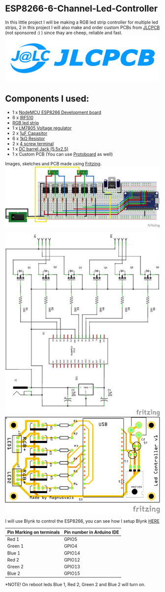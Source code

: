# ESP8266-6-Channel-Led-Controller

In this little project I will be making a RGB led strip controller for multiple led strips, 2 in this project
I will also make and order custom PCBs from [JLCPCB](https://jlcpcb.com/) (not sponsored :) ) since thay are cheep, reliable and fast.
<img src="img/jlcpcb.png" width="500">

# Components I used:
* 1 x [NodeMCU ESP8266 Development board](https://www.ebay.com/sch/i.html?_from=R40&_trksid=m570.l1313&_nkw=nodemcu+esp8266+esp-12+v3&_sacat=65507&LH_TitleDesc=0&_osacat=65507&_odkw=nodemcu+esp8266+esp-12)
* 6 x [IRF510](https://www.ebay.com/sch/i.html?_from=R40&_trksid=m570.l1313&_nkw=irf510&_sacat=0&LH_TitleDesc=0&_osacat=0&_odkw=irf510n)
* [RGB led strip](https://www.ebay.com/sch/i.html?_from=R40&_trksid=m570.l1313&_nkw=5050+SMD+600+LED+RGB+&_sacat=0&LH_TitleDesc=0&_osacat=0&_odkw=2+x+5M+10M+5050+SMD+600+LED+RGB+Flexible+Strip+Light+Car+Auto+DC+12V+ED)
* 1 x [LM7805 Voltage regulator](https://www.ebay.com/sch/i.html?_from=R40&_trksid=m570.l1313&_nkw=lm7805cv&_sacat=0&LH_TitleDesc=0&_osacat=0&_odkw=lm7805)
* 2 x [1μF Capasitor](https://www.ebay.com/sch/i.html?_nkw=1uf+capacitor+electrolytic&_sop=15)
* 6 x [1kΩ Resistor](https://www.ebay.com/sch/i.html?_from=R40&_trksid=m570.l1313&_nkw=1k+resistor&_sacat=0)
* 2 x [4 screw terminal](https://www.ebay.com/sch/i.html?_from=R40&_nkw=4p+2.54mm+screw+terminal&_sacat=0&rt=nc&LH_BIN=1)
* 1 x [DC barrel Jack (5.5x2.5)](https://www.ebay.com/sch/i.html?_from=R40&_trksid=m570.l1313&_nkw=DC+Power+Jack+supply+socket+2.5mm+Female+PCB&_sacat=0)
* 1 x Custom PCB (You can use [Protoboard](https://www.ebay.com/sch/i.html?_from=R40&_trksid=m570.l1313&_nkw=protoboard+dot&_sacat=0&LH_TitleDesc=0&_osacat=0&_odkw=protoboard) as well)

Images, sketches and PCB made using [Fritzing](https://fritzing.org/home/).
<img src="img/esp8266 6 channel led controlelr_bb.png" width="700">

<img src="img/esp8266 6 channel led controlelr_schem.png" width="700">

<img src="img/pcb.png" width="700">


I will use Blynk to control the ESP8266, you can see how I setup Blynk [HERE](https://github.com/Magnusvals/ESP8266-Web-controlled-RGB-ledstrip-using-BLYNK)

| Pin Marking on terminals | Pin number in Arduino IDE |
| ------------- | ------------- |
| Red 1  | GPIO5  |
| Green 1  | GPIO4  |
| Blue 1  | GPIO14  |
| Red 2  | GPIO12  |
| Green 2  | GPIO13  |
| Blue 2  | GPIO15  |
*NOTE! On reboot leds Blue 1, Red 2, Green 2 and Blue 2 will turn on. 

